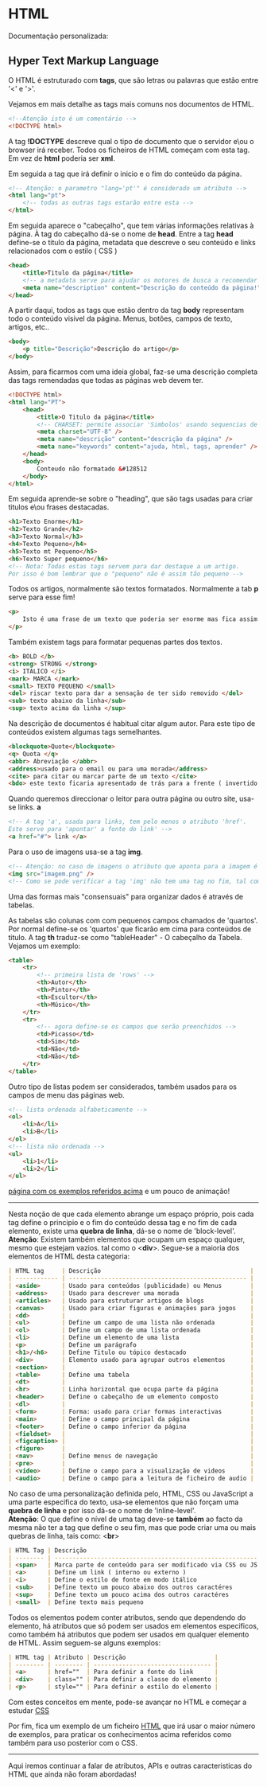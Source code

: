 # HTML

Documentação personalizada:

## Hyper Text Markup Language

O HTML é estruturado com <b>tags</b>, que são letras ou palavras que estão entre '<' e '>'.

Vejamos em mais detalhe as tags mais comuns nos documentos de HTML.

```html
<!--Atenção isto é um comentário -->
<!DOCTYPE html>
```

A tag <b>!DOCTYPE</b> descreve qual o tipo de documento que o servidor e\ou o browser irá receber.
Todos os ficheiros de HTML começam com esta tag. Em vez de <b>html</b> poderia ser <b>xml</b>.

Em seguida a tag que irá definir o inicio e o fim do conteúdo da página.

```html
<!-- Atenção: o parametro "lang='pt'" é considerado um atributo -->
<html lang="pt">
	<!-- todas as outras tags estarão entre esta -->
</html>
```

Em seguida aparece o "cabeçalho", que tem várias informações relativas à página.
À tag do cabeçalho dá-se o nome de <b>head</b>.
Entre a tag <b> head</b> define-se o titulo da página, metadata que descreve o seu conteúdo e links relacionados com o estilo ( CSS )

```html
<head>
	<title>Titulo da página</title>
	<!-- a metadata serve para ajudar os motores de busca a recomendar conteúdos -->
	<meta name="description" content="Descrição do conteúdo da página!" />
</head>
```

A partir daqui, todos as tags que estão dentro da tag <b>body</b> representam todo o conteúdo visivel da página.
Menus, botões, campos de texto, artigos, etc..

```html
<body>
	<p title="Descrição">Descrição do artigo</p>
</body>
```

Assim, para ficarmos com uma ideia global, faz-se uma descrição completa das tags remendadas que todas as páginas web devem ter.

```html
<!DOCTYPE html>
<html lang="PT">
	<head>
		<title>O Titulo da página</title>
		<!-- CHARSET: permite associar 'Simbolos' usando sequencias de caractéres &reg -->
		<meta charset="UTF-8" />
		<meta name="descrição" content="descrição da página" />
		<meta name="keywords" content="ajuda, html, tags, aprender" />
	</head>
	<body>
		Conteudo não formatado &#128512
	</body>
</html>
```

Em seguida aprende-se sobre o "heading", que são tags usadas para criar titulos e\ou frases destacadas.

```html
<h1>Texto Enorme</h1>
<h2>Texto Grande</h2>
<h3>Texto Normal</h3>
<h4>Texto Pequeno</h4>
<h5>Texto mt Pequeno</h5>
<h6>Texto Super pequeno</h6>
<!-- Nota: Todas estas tags servem para dar destaque a um artigo. 
Por isso é bom lembrar que o "pequeno" não é assim tão pequeno -->
```

Todos os artigos, normalmente são textos formatados. Normalmente a tab <b>p</b> serve para esse fim!

```html
<p>
	Isto é uma frase de um texto que poderia ser enorme mas fica assim curtinho!
</p>
```

Também existem tags para formatar pequenas partes dos textos.

```html
<b> BOLD </b>
<strong> STRONG </strong>
<i> ITALICO </i>
<mark> MARCA </mark>
<small> TEXTO PEQUENO </small>
<del> riscar texto para dar a sensação de ter sido removido </del>
<sub> texto abaixo da linha</sub>
<sup> texto acima da linha </sup>
```

Na descrição de documentos é habitual citar algum autor. Para este tipo de conteúdos existem algumas tags semelhantes.

```html
<blockquote>Quote</blockquote>
<q> Quota </q>
<abbr> Abreviação </abbr>
<address>usado para o email ou para uma morada</address>
<cite> para citar ou marcar parte de um texto </cite>
<bdo> este texto ficaria apresentado de trás para a frente ( invertido ) </bdo>
```

Quando queremos direccionar o leitor para outra página ou outro site, usa-se links. <b>a</b>

```html
<!-- A tag 'a', usada para links, tem pelo menos o atributo 'href'.
Este serve para 'apontar' a fonte do link' -->
<a href="#"> link </a>
```

Para o uso de imagens usa-se a tag <b>img</b>.

```html
<!-- Atençáo: no caso de imagens o atributo que aponta para a imagem é o 'src' - source -->
<img src="imagem.png" />
<!-- Como se pode verificar a tag 'img' não tem uma tag no fim, tal como a maioria das restantes tags! -->
```

Uma das formas mais "consensuais" para organizar dados é através de tabelas.

As tabelas são colunas com com pequenos campos chamados de 'quartos'.
Por normal define-se os 'quartos' que ficarão em cima para conteúdos de titulo.
A tag <b>th</b> traduz-se como "tableHeader" - O cabeçalho da Tabela.
Vejamos um exemplo:

```html
<table>
	<tr>
		<!-- primeira lista de 'rows' -->
		<th>Autor</th>
		<th>Pintor</th>
		<th>Escultor</th>
		<th>Músico</th>
	</tr>
	<tr>
		<!-- agora define-se os campos que serão preenchidos -->
		<td>Picasso</td>
		<td>Sim</td>
		<td>Não</td>
		<td>Não</td>
	</tr>
</table>
```

Outro tipo de listas podem ser considerados, também usados para os campos de menu das páginas web.

```html
<!-- lista ordenada alfabeticamente -->
<ol>
	<li>A</li>
	<li>B</li>
</ol>
<!-- lista não ordenada -->
<ul>
	<li>1</li>
	<li>2</li>
</ul>
```

[página com os exemplos referidos acima](./exemplos/html_texto/html-exemplo-formatar-text.html) e um pouco de animação!

<hr>

Nesta noção de que cada elemento abrange um espaço próprio, pois cada tag define o principio e o fim do conteúdo dessa
tag e no fim de cada elemento, existe uma <b>quebra de linha</b>, dá-se o nome de 'block-level'.
<br><b>Atenção</b>: Existem também elementos que ocupam um espaço qualquer, mesmo que estejam vazios. tal como o <<b>div</b>>.
Segue-se a maioria dos elementos de HTML desta categoria:

```markdown
| HTML tag     | Descrição                                          |
| ------------ | -------------------------------------------------- |
| <aside>      | Usado para conteúdos (publicidade) ou Menus        |
| <address>    | Usado para descrever uma morada                    |
| <articles>   | Usado para estruturar artigos de blogs             |
| <canvas>     | Usado para criar figuras e animações para jogos    |
| <dd>         |                                                    |
| <ul>         | Define um campo de uma lista não ordenada          |
| <ol>         | Define um campo de uma lista ordenada              |
| <li>         | Define um elemento de uma lista                    |
| <p>          | Define um parágrafo                                |
| <h1>/<h6>    | Define Titulo ou tópico destacado                  |
| <div>        | Elemento usado para agrupar outros elementos       |
| <section>    |                                                    |
| <table>      | Define uma tabela                                  |
| <dt>         |                                                    |
| <hr>         | Linha horizontal que ocupa parte da página         |
| <header>     | Define o cabeçalho de um elemento composto         |
| <dl>         |                                                    |
| <form>       | Forma: usado para criar formas interactivas        |
| <main>       | Define o campo principal da página                 |
| <footer>     | Define o campo inferior da página                  |
| <fieldset>   |                                                    |
| <figcaption> |                                                    |
| <figure>     |                                                    |
| <nav>        | Define menus de navegação                          |
| <pre>        |                                                    |
| <video>      | Define o campo para a visualização de videos       |
| <audio>      | Define o campo para a leitura de ficheiro de audio |
```

No caso de uma personalização definida pelo, HTML, CSS ou JavaScript a uma parte especifica do texto,
usa-se elementos que não forçam uma <b> quebra de linha</b> e por isso dá-se o nome de 'inline-level'.
<br><b>Atenção</b>: O que define o nível de uma tag deve-se <b>também</b> ao facto da mesma não ter a tag que define o seu fim,
mas que pode criar uma ou mais quebras de linha, tais como: <<b>br</b>>

```markdown
| HTML Tag | Descrição                                                 |
| -------- | --------------------------------------------------------- |
| <span>   | Marca parte de conteúdo para ser modificado via CSS ou JS |
| <a>      | Define um link ( interno ou externo )                     |
| <i>      | Define o estilo de fonte em modo itálico                  |
| <sub>    | Define texto um pouco abaixo dos outros caractéres        |
| <sup>    | Define texto um pouco acima dos outros caractéres         |
| <small>  | Define texto mais pequeno                                 |
```

Todos os elementos podem conter atributos, sendo que dependendo do elemento,
há atributos que só podem ser usados em elementos especificos,
como também há atributos que podem ser usados em qualquer elemento de HTML.
Assim seguem-se alguns exemplos:

```markdown
| HTML tag | Atributo | Descrição                         |
| -------- | -------- | --------------------------------- |
| <a>      | href=""  | Para definir a fonte do link      |
| <div>    | class="" | Para definir a classe do elemento |
| <p>      | style="" | Para definir o estilo do elemento |
```

Com estes conceitos em mente, pode-se avançar no HTML e começar a estudar [CSS](./css.md)

Por fim, fica um exemplo de um ficheiro [HTML](./exemplos/html_completo/exemplo-para-usar-com-css.html) que irá usar o maior número de exemplos,
para praticar os conhecimentos acima referidos como também para uso posterior com o CSS.

<hr>

Aqui iremos continuar a falar de atributos, APIs e outras caracteristicas do HTML que ainda não foram abordadas!
